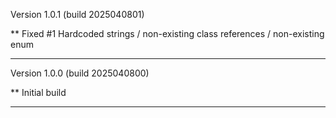 Version 1.0.1 (build 2025040801)

** Fixed #1 Hardcoded strings / non-existing class references / non-existing enum

-----
Version 1.0.0 (build 2025040800)

** Initial build

-----